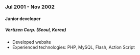 
### Jul 2001 - Nov 2002

#### Junior developer

##### Vertizen Corp. (Seoul, Korea)

- Developed website
- Experienced technologies: PHP, MySQL, Flash, Action Script
